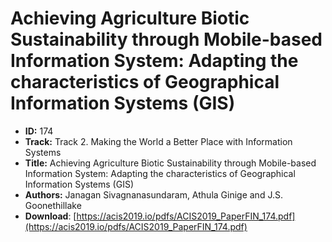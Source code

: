 # Achieving Agriculture Biotic Sustainability through Mobile-based Information System: Adapting the characteristics of Geographical Information Systems (GIS)

- **ID:** 174
- **Track:** Track 2. Making the World a Better Place with Information Systems
- **Title:** Achieving Agriculture Biotic Sustainability through Mobile-based Information System: Adapting the characteristics of Geographical Information Systems (GIS)
- **Authors:** Janagan Sivagnanasundaram, Athula Ginige and J.S. Goonethillake
- **Download**: [https://acis2019.io/pdfs/ACIS2019_PaperFIN_174.pdf](https://acis2019.io/pdfs/ACIS2019_PaperFIN_174.pdf)